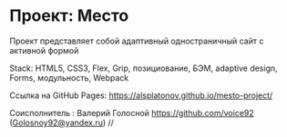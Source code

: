 # Проект: Место

Проект представляет собой адаптивный одностраничный сайт с активной формой

Stack: HTML5, CSS3, Flex, Grip, позициование, БЭМ,  adaptive design, Forms, модульность, Webpack

Ссылка на GitHub Pages: https://alsplatonov.github.io/mesto-project/

Соисполнитель : Валерий Голосной https://github.com/voice92 (Golosnoy92@yandex.ru)
//

